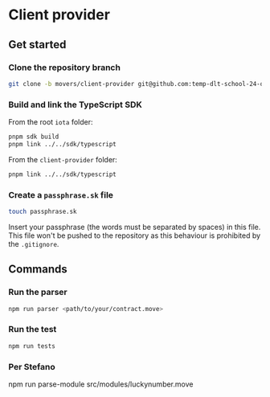 # Client provider

## Get started

### Clone the repository branch

```bash
git clone -b movers/client-provider git@github.com:temp-dlt-school-24-org/iota.git
```

### Build and link the TypeScript SDK

From the root `iota` folder:

```bash 
pnpm sdk build
pnpm link ../../sdk/typescript
```

From the `client-provider` folder: 

```bash 
pnpm link ../../sdk/typescript
```

### Create a `passphrase.sk` file 

```bash 
touch passphrase.sk
```

Insert your passphrase (the words must be separated by spaces) in this file. This file won't be pushed to the repository as this behaviour is prohibited by the `.gitignore`.

## Commands

### Run the parser

```bash 
npm run parser <path/to/your/contract.move>
```

### Run the test

```bash 
npm run tests
```


### Per Stefano

npm run parse-module src/modules/luckynumber.move

